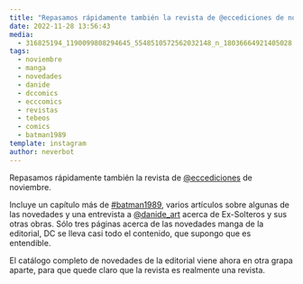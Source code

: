 ```yaml
---
title: "Repasamos rápidamente también la revista de @eccediciones de noviembre"
date: 2022-11-28 13:56:43
media: 
  - 316825194_1190099808294645_5548510572562032148_n_18036664921405028.jpg
tags: 
  - noviembre
  - manga
  - novedades
  - danide
  - dccomics
  - ecccomics
  - revistas
  - tebeos
  - comics
  - batman1989
template: instagram
author: neverbot
---
```


Repasamos rápidamente también la revista de [@eccediciones](https://instagram.com/eccediciones) de noviembre.

Incluye un capítulo más de [#batman1989](/tags/batman1989), varios artículos sobre algunas de las novedades y una entrevista a [@danide_art](https://instagram.com/danide_art) acerca de Ex-Solteros y sus otras obras. Sólo tres páginas acerca de las novedades manga de la editorial, DC se lleva casi todo el contenido, que supongo que es entendible.

El catálogo completo de novedades de la editorial viene ahora en otra grapa aparte, para que quede claro que la revista es realmente una revista.


